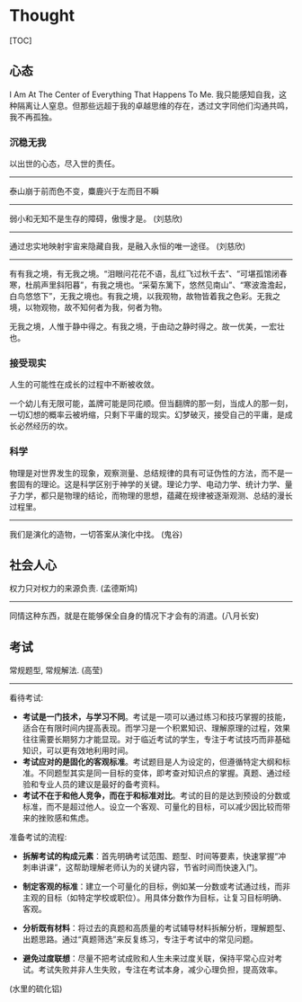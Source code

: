 # Thought

[TOC]

## 心态

I Am At The Center of Everything That Happens To Me. 我只能感知自我，这种隔离让人窒息。但那些远超于我的卓越思维的存在，透过文字同他们沟通共鸣，我不再孤独。

### 沉稳无我

以出世的心态，尽入世的责任。

---

泰山崩于前而色不变，麋鹿兴于左而目不瞬

---

弱小和无知不是生存的障碍，傲慢才是。 (刘慈欣)

---

通过忠实地映射宇宙来隐藏自我，是融入永恒的唯一途径。 (刘慈欣)

---

有有我之境，有无我之境。“泪眼问花花不语，乱红飞过秋千去”、“可堪孤馆闭春寒，杜鹃声里斜阳暮”，有我之境也。“采菊东篱下，悠然见南山”、“寒波澹澹起，白鸟悠悠下”，无我之境也。有我之境，以我观物，故物皆着我之色彩。无我之境，以物观物，故不知何者为我，何者为物。

无我之境，人惟于静中得之。有我之境，于由动之静时得之。故一优美，一宏壮也。

### 接受现实

人生的可能性在成长的过程中不断被收敛。

一个幼儿有无限可能，盖牌可能是同花顺。但当翻牌的那一刻，当成人的那一刻，一切幻想的概率云被坍缩，只剩下平庸的现实。幻梦破灭，接受自己的平庸，是成长必然经历的坎。

### 科学

物理是对世界发生的现象，观察测量、总结规律的具有可证伪性的方法，而不是一套固有的理论。这是科学区别于神学的关键。理论力学、电动力学、统计力学、量子力学，都只是物理的结论，而物理的思想，蕴藏在规律被逐渐观测、总结的漫长过程里。

---

我们是演化的造物，一切答案从演化中找。 (鬼谷)

## 社会人心

权力只对权力的来源负责. (孟德斯鸠)

---

同情这种东西，就是在能够保全自身的情况下才会有的消遣。(八月长安)

## 考试

常规题型, 常规解法. (高莹)

---

看待考试: 
- **考试是一门技术，与学习不同**。考试是一项可以通过练习和技巧掌握的技能，适合在有限时间内提高表现。而学习是一个积累知识、理解原理的过程，效果往往需要长期努力才能显现。对于临近考试的学生，专注于考试技巧而非基础知识，可以更有效地利用时间。
- **考试应对的是固化的客观标准**。考试题目是人为设定的，但遵循特定大纲和标准。不同题型其实是同一目标的变体，即考查对知识点的掌握。真题、通过经验和专业人员的建议是最好的备考资料。
- **考试不在于和他人竞争，而在于和标准对比**。考试的目的是达到预设的分数或标准，而不是超过他人。设立一个客观、可量化的目标，可以减少因比较而带来的挫败感和焦虑。

准备考试的流程:

- **拆解考试的构成元素**：首先明确考试范围、题型、时间等要素，快速掌握“冲刺串讲课”，这帮助理解老师认为的关键内容，节省时间而快速入门。

- **制定客观的标准**：建立一个可量化的目标，例如某一分数或考试通过线，而非主观的目标（如特定学校或职位）。用具体分数作为目标，让复习目标明确、客观。

- **分析既有材料**：将过去的真题和高质量的考试辅导材料拆解分析，理解题型、出题思路。通过“真题筛选”来反复练习，专注于考试中的常见问题。

- **避免过度联想**：尽量不把考试成败和人生未来过度关联，保持平常心应对考试。考试失败并非人生失败，专注在考试本身，减少心理负担，提高效率。

(水里的硫化铝)

